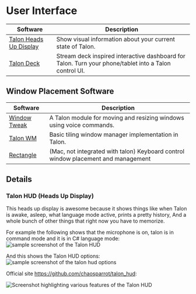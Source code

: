 # User Interface

| Software | Description |
| - | - |
| [Talon Heads Up Display](#talon-hud-heads-up-display) | Show visual information about your current state of Talon. |
| [Talon Deck](https://github.com/AndreasArvidsson/talon-deck) | Stream deck inspired interactive dashboard for Talon. Turn your phone/tablet into a Talon control UI. |

## Window Placement Software

| Software | Description |
| - | - |
| [Window Tweak](https://github.com/codecat555/talon-window-tweak) | A Talon module for moving and resizing windows using voice commands. |
| [Talon WM](https://github.com/lunixbochs/talon_wm) | Basic tiling window manager implementation in Talon. |
| [Rectangle](https://github.com/rxhanson/Rectangle)      | (Mac, not integrated with talon) Keyboard control window placement and management  |

## Details

### Talon HUD (Heads Up Display)


This heads up display is awesome because it shows things like when Talon is awake, asleep, what language mode active, prints a pretty history, And a whole bunch of other things that right now you have to memorize.

For example the following shows that the microphone is on, talon is in command mode and it is in C# language mode:
<img src="/img/talon_hud_cs.png/"
     alt="sample screenshot of the Talon HUD"
/>

And this shows the Talon HUD options:
<img src="/img/talon_hud_options.png/"
     alt="sample screenshot of the talon hud options"
/>

Official site https://github.com/chaosparrot/talon_hud:

<img src="https://github.com/chaosparrot/talon_hud/blob/master/docs/intro.png?raw=true"
     alt="Screenshot highlighting various features of the Talon HUD"
 />

